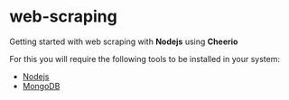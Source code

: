 # web-scraping
Getting started with web scraping with **Nodejs** using **Cheerio**

For this you will require the following tools to be installed in your system:
* [Nodejs](https://nodejs.org)
* [MongoDB](http://mongodb.com)
